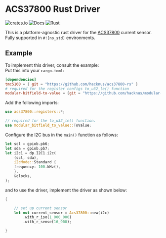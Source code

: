 # ACS37800 Rust Driver

[![crates.io](https://img.shields.io/crates/v/acs37800.svg)](https://crates.io/crates/acs37800)
[![Docs](https://docs.rs/acs37800/badge.svg)](https://docs.rs/acs37800)
[![Rust](https://github.com/hacknus/acs37800-rs/actions/workflows/rust.yml/badge.svg)](https://github.com/hacknus/acs37800-rs/actions/workflows/rust.yml)

This is a platform-agnostic rust driver for the [ACS37800](https://www.allegromicro.com/en/products/sense/current-sensor-ics/zero-to-fifty-amp-integrated-conductor-sensor-ics/acs37800) current sensor.  
Fully supported in `#![no_std]` environments.

## Example
To implement this driver, consult the example:  
Put this into your `cargo.toml`:
```toml
[dependencies]
tmc5160 = { git = "https://github.com/hacknus/acs37800-rs" }
# required for the register configs to_u32_le() function
modular-bitfield-to-value = {git = "https://github.com/hacknus/modular-bitfield-to-value"}
```
Add the following imports:
```rust
use acs37800::registers::*;

// required for the to_u32_le() function.
use modular_bitfield_to_value::ToValue;
```

Configure the I2C bus in the `main()` function as follows:
```rust
let scl = gpiob.pb6;
let sda = gpiob.pb7;
let i2c1 = dp.I2C1.i2c(
    (scl, sda),
    i2cMode::Standard {
    frequency: 100.kHz(),
    },
    &clocks,
);
```
and to use the driver, implement the driver as shown below:
```rust
{

    // set up current sensor
    let mut current_sensor = Acs37800::new(i2c)
        .with_r_iso(1_000_000)
        .with_r_sense(16_900);

}
```